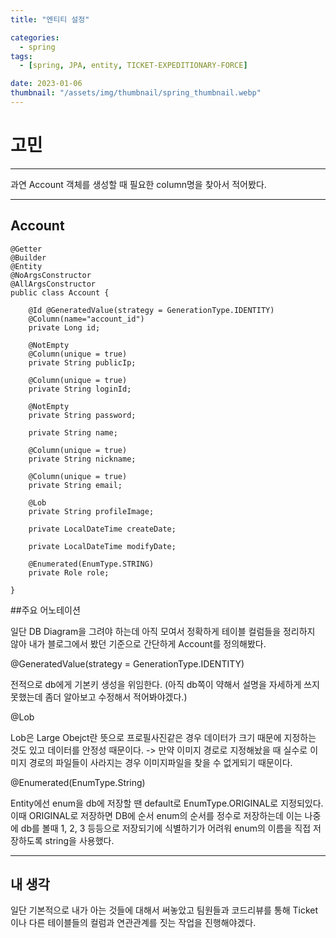 ```yaml
---
title: "엔티티 설정"

categories:
  - spring
tags:
  - [spring, JPA, entity, TICKET-EXPEDITIONARY-FORCE]

date: 2023-01-06
thumbnail: "/assets/img/thumbnail/spring_thumbnail.webp"
---
```


# 고민
---

과연 Account 객체를 생성할 때 필요한 column명을 찾아서 적어봤다.

---

## Account

~~~
@Getter
@Builder
@Entity
@NoArgsConstructor
@AllArgsConstructor
public class Account {

    @Id @GeneratedValue(strategy = GenerationType.IDENTITY)
    @Column(name="account_id")
    private Long id;

    @NotEmpty
    @Column(unique = true)
    private String publicIp;

    @Column(unique = true)
    private String loginId;

    @NotEmpty
    private String password;

    private String name;

    @Column(unique = true)
    private String nickname;

    @Column(unique = true)
    private String email;

    @Lob
    private String profileImage;

    private LocalDateTime createDate;

    private LocalDateTime modifyDate;

    @Enumerated(EnumType.STRING)
    private Role role;

}
~~~

##주요 어노테이션

일단 DB Diagram을 그려야 하는데 아직 모여서 정확하게 테이블 컬럼들을 정리하지 않아
 내가 블로그에서 봤던 기준으로 간단하게 Account를 정의해봤다.

@GeneratedValue(strategy = GenerationType.IDENTITY)
  
전적으로 db에게 기본키 생성을 위임한다. (아직 db쪽이 약해서 설명을 자세하게 쓰지 못했는데
좀더 알아보고 수정해서 적어봐야겠다.)

@Lob

Lob은 Large Obejct란 뜻으로 프로필사진같은 경우 데이터가 크기 때문에 지정하는 것도 있고
  데이터를 안정성 때문이다. -> 만약 이미지 경로로 지정해놨을 때 실수로 이미지 경로의 파일들이
  사라지는 경우 이미지파일을 찾을 수 없게되기 때문이다.

@Enumerated(EnumType.String)

Entity에선 enum을 db에 저장할 땐 default로 EnumType.ORIGINAL로 지정되있다. 이때 ORIGINAL로 저장하면
DB에 순서 enum의 순서를 정수로 저장하는데 이는 나중에 db를 볼때 1, 2, 3 등등으로 저장되기에
식별하기가 어려워 enum의 이름을 직접 저장하도록 string을 사용했다.

---

## 내 생각

일단 기본적으로 내가 아는 것들에 대해서 써놓았고 팀원들과 코드리뷰를 통해 Ticket이나 다른 테이블들의
컬럼과 연관관계를 짓는 작업을 진행해야겠다.

